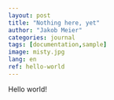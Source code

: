 ```yaml
---
layout: post
title: "Nothing here, yet"
author: "Jakob Meier"
categories: journal
tags: [documentation,sample]
image: misty.jpg
lang: en
ref: hello-world
---
```


Hello world!